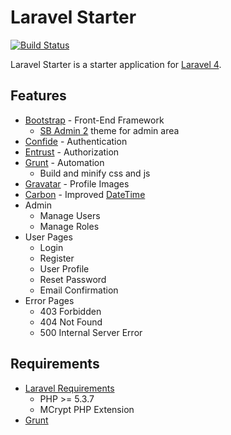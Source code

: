 # Laravel Starter
[![Build Status](https://travis-ci.org/chorton2227/laravel-starter.png)](https://travis-ci.org/chorton2227/laravel-starter)

Laravel Starter is a starter application for [Laravel 4](http://laravel.com/).

## Features

* [Bootstrap](https://github.com/twbs/bootstrap) -  Front-End Framework
  * [SB Admin 2](http://startbootstrap.com/sb-admin-v2) theme for admin area
* [Confide](https://github.com/zizaco/confide) - Authentication
* [Entrust](https://github.com/Zizaco/entrust) - Authorization
* [Grunt](https://github.com/gruntjs/grunt) - Automation
  * Build and minify css and js
* [Gravatar](http://en.gravatar.com/) - Profile Images
* [Carbon](https://github.com/briannesbitt/Carbon) - Improved [DateTime](http://www.php.net/manual/en/class.datetime.php)
* Admin
  * Manage Users
  * Manage Roles
* User Pages
  * Login
  * Register
  * User Profile
  * Reset Password
  * Email Confirmation
* Error Pages
  * 403 Forbidden
  * 404 Not Found
  * 500 Internal Server Error

## Requirements

* [Laravel Requirements](http://laravel.com/docs/installation#server-requirements)
  * PHP >= 5.3.7
  * MCrypt PHP Extension
* [Grunt](http://gruntjs.com/installing-grunt)
